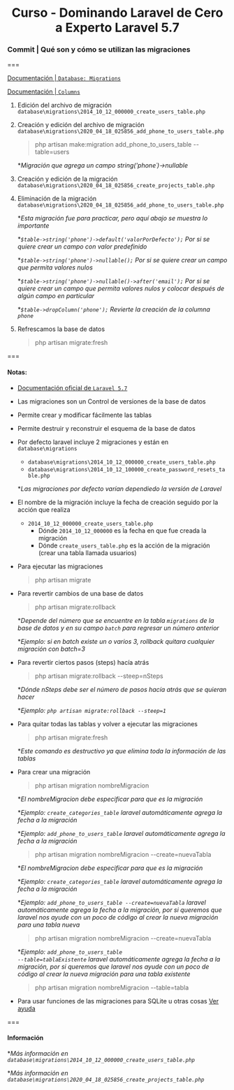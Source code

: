 
<!-- title -->
<h1 align="center">Curso - Dominando Laravel de Cero a Experto Laravel 5.7</h1>
<!-- end title -->

<!-- commit name -->
### Commit | __Qué son y cómo se utilizan las migraciones__
<!-- end commit name -->
===
<!-- official documentation -->
[Documentación | `Database: Migrations`](https://laravel.com/docs/5.7/migrations#introduction)

[Documentación | `Columns`](https://laravel.com/docs/5.7/migrations#columns)
<!-- end official documentation -->

<!-- commit instructions -->
1. Edición del archivo de migración `database\migrations\2014_10_12_000000_create_users_table.php`
2. Creación y edición del archivo de migración `database\migrations\2020_04_18_025856_add_phone_to_users_table.php`
    > php artisan make:migration add_phone_to_users_table --table=users

    **Migración que agrega un campo string('phone´)->nullable*
3. Creación y edición de la migración `database\migrations\2020_04_18_025856_create_projects_table.php`
4. Eliminación de la migración `database\migrations\2020_04_18_025856_add_phone_to_users_table.php`

    **Esta migración fue para practicar, pero aquí abajo se muestra lo importante*

    **`$table->string('phone')->default('valorPorDefecto');` Por si se quiere crear un campo con valor predefinido*

    **`$table->string('phone')->nullable();` Por si se quiere crear un campo que permita valores nulos*

    **`$table->string('phone')->nullable()->after('email');` Por si se quiere crear un campo que permita valores nulos y colocar después de algún campo en particular*

    **`$table->dropColumn('phone');` Revierte la creación de la columna `phone`*
5. Refrescamos la base de datos
    > php artisan migrate:fresh
<!-- end commit instructions -->
===
<!-- notes -->
#### Notas:
  - [Documentación oficial de `Laravel 5.7`](https://laravel.com/docs/5.7)
  - Las migraciones son un Control de versiones de la base de datos
  - Permite crear y modificar fácilmente las tablas
  - Permite destruir y reconstruir el esquema de la base de datos
  - Por defecto laravel incluye 2 migraciones y están en `database\migrations`
    - `database\migrations\2014_10_12_000000_create_users_table.php`
    - `database\migrations\2014_10_12_100000_create_password_resets_table.php`

    **Las migraciones por defecto varían dependiedo la versión de Laravel*
  - El nombre de la migración incluye la fecha de creación seguido por la acción que realiza
      - `2014_10_12_000000_create_users_table.php`
          - Dónde `2014_10_12_000000` es la fecha en que fue creada la migración
          - Dónde `create_users_table.php` es la acción de la migración (crear una tabla llamada usuarios)
  - Para ejecutar las migraciones
    > php artisan migrate
  - Para revertir cambios de una base de datos
    > php artisan migrate:rollback

     **Depende del número que se encuentre en la tabla `migrations` de la base de datos y en su campo `batch` para regresar un número anterior*

     **Ejemplo: si en batch existe un o varios 3, rollback quitara cualquier migración con batch=3</em>*
  - Para revertir ciertos pasos (steps) hacía atrás
    > php artisan migrate:rollback --steep=nSteps

      **Dónde nSteps debe ser el número de pasos hacía atrás que se quieran hacer*

      **Ejemplo: `php artisan migrate:rollback --steep=1`*
  - Para quitar todas las tablas y volver a ejecutar las migraciones
    > php artisan migrate:fresh

      **Este comando es destructivo ya que elimina toda la información de las tablas*
  - Para crear una migración
    > php artisan migration nombreMigracion

      **El nombreMigracion debe especificar para que es la migración*

      **Ejemplo: `create_categories_table` laravel automáticamente agrega la fecha a la migración*

      **Ejemplo: `add_phone_to_users_table` laravel automáticamente agrega la fecha a la migración*

       > php artisan migration nombreMigracion --create=nuevaTabla

      **El nombreMigracion debe especificar para que es la migración*

      **Ejemplo: `create_categories_table` laravel automáticamente agrega la fecha a la migración*

      **Ejemplo: `add_phone_to_users_table --create=nuevaTabla` laravel automáticamente agrega la fecha a la migración, por si queremos que laravel nos ayude con un poco de código al crear la nueva migración para una tabla nueva*

       > php artisan migration nombreMigracion --create=nuevaTabla

      **Ejemplo: <code>add_phone_to_users_table --table=tablaExistente</code> laravel automáticamente agrega la fecha a la migración, por si queremos que laravel nos ayude con un poco de código al crear la nueva migración para una tabla existente*

       > php artisan migration nombreMigracion --table=tabla
  - Para usar funciones de las migraciones para SQLite u otras cosas [Ver ayuda](https://stackoverflow.com/questions/22413408/install-dependency-doctrine-dbal-on-composer-laravel)
<!-- end notes -->
===
<!-- information -->
#### Información
**Más información en `database\migrations\2014_10_12_000000_create_users_table.php`*

**Más información en `database\migrations\2020_04_18_025856_create_projects_table.php`*
<!-- end information -->